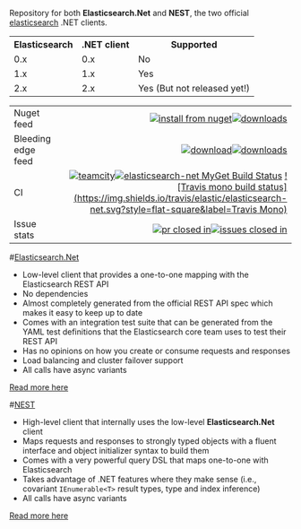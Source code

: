 Repository for both **Elasticsearch.Net** and **NEST**, the two official [elasticsearch](https://github.com/elastic/elasticsearch) .NET clients.


<table>
    <tr>
        <th><b>Elasticsearch<b></td>
        <th><b>.NET client<b></td>
        <th><b>Supported<b></td>
    </tr>
    <tr>
    	<td>0.x</td>
    	<td>0.x</td>
    	<td>No</td>
    </tr>
    <tr>
    	<td>1.x</td>
    	<td>1.x</td>
    	<td>Yes</td>
    </tr>
    <tr>
    	<td>2.x</td>
    	<td>2.x</td>
    	<td>Yes (But not released yet!)</td>
    </tr>
</table>


|          |            |
|:-----------|-------------:|
| Nuget feed    | [![install from nuget](https://img.shields.io/nuget/v/NEST.svg?style=flat-square)](https://www.nuget.org/packages/NEST)[![downloads](http://img.shields.io/nuget/dt/NEST.svg?style=flat-square)](https://www.nuget.org/packages/NEST)|
| Bleeding edge feed| [![download](http://img.shields.io/myget/elasticsearch-net/vpre/NEST.svg?style=flat-square&label=myget)](https://www.myget.org/gallery/elasticsearch-net)[![downloads](http://img.shields.io/myget/elasticsearch-net/dt/NEST.svg?style=flat-square&label=myget)](https://www.myget.org/gallery/elasticsearch-net) |
| CI  | [![teamcity](https://img.shields.io/teamcity/http/teamcity.codebetter.com/e/bt993.svg?label=TeamCity&style=flat-square)](http://teamcity.codebetter.com/viewType.html?buildTypeId=bt993)[![elasticsearch-net MyGet Build Status](https://www.myget.org/BuildSource/Badge/elasticsearch-net?identifier=624cebb3-a461-466f-9bac-7026c8ba615a)](https://www.myget.org/gallery/elasticsearch-net) [![Travis mono build status](https://img.shields.io/travis/elastic/elasticsearch-net.svg?style=flat-square&label=Travis Mono)](https://travis-ci.org/elastic/elasticsearch-net)|
| Issue stats | [![pr closed in](http://www.issuestats.com/github/elastic/elasticsearch-net/badge/pr?style=flat-square)](http://www.issuestats.com/github/elastic/elasticsearch-net)[![issues closed in](http://www.issuestats.com/github/elastic/elasticsearch-net/badge/issue?style=flat-square)](http://www.issuestats.com/github/elastic/elasticsearch-net) |

#[Elasticsearch.Net](src/Elasticsearch.Net)

* Low-level client that provides a one-to-one mapping with the Elasticsearch REST API
* No dependencies
* Almost completely generated from the official REST API spec which makes it easy to keep up to date
* Comes with an integration test suite that can be generated from the YAML test definitions that the Elasticsearch core team uses to test their REST API
* Has no opinions on how you create or consume requests and responses
* Load balancing and cluster failover support
* All calls have async variants

[Read more here](src/Elasticsearch.Net)

#[NEST](https://github.com/elasticsearch/elasticsearch-net/tree/master/src/Nest#nest-)
* High-level client that internally uses the low-level **Elasticsearch.Net** client
* Maps requests and responses to strongly typed objects with a fluent interface and object initializer syntax to build them
* Comes with a very powerful query DSL that maps one-to-one with Elasticsearch
* Takes advantage of .NET features where they make sense (i.e., covariant `IEnumerable<T>` result types, type and index inference)
* All calls have async variants

[Read more here](https://github.com/elasticsearch/elasticsearch-net/tree/master/src/Nest#nest-)


